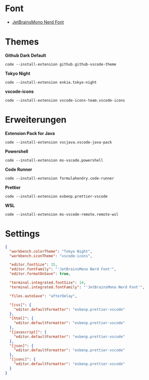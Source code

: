 # Font

- [JetBrainsMono Nerd Font](https://github.com/ryanoasis/nerd-fonts/releases/download/v3.2.1/JetBrainsMono.zip)

# Themes

**Github Dark Default**

```shell
code --install-extension github.github-vscode-theme
```

**Tokyo Night**

```shell
code --install-extension enkia.tokyo-night
```

**vscode-icons**

```
code --install-extension vscode-icons-team.vscode-icons
```

# Erweiterungen

**Extension Pack for Java**

```shell
code --install-extension vscjava.vscode-java-pack
```

**Powershell**

```shell
code --install-extension ms-vscode.powershell
```

**Code Runner**

```shell
code --install-extension formulahendry.code-runner
```

**Prettier**

```shell
code --install-extension esbenp.prettier-vscode
```

**WSL**

```shell
code --install-extension ms-vscode-remote.remote-wsl
```

# Settings

```json
{
  "workbench.colorTheme": "Tokyo Night",
  "workbench.iconTheme": "vscode-icons",

  "editor.fontSize": 15,
  "editor.fontFamily": "'JetBrainsMono Nerd Font'",
  "editor.formatOnSave": true,

  "terminal.integrated.fontSize": 14,
  "terminal.integrated.fontFamily": "'JetBrainsMono Nerd Font'",

  "files.autoSave": "afterDelay",

  "[css]": {
    "editor.defaultFormatter": "esbenp.prettier-vscode"
  },
  "[html]": {
    "editor.defaultFormatter": "esbenp.prettier-vscode"
  },
  "[javascript]": {
    "editor.defaultFormatter": "esbenp.prettier-vscode"
  },
  "[json]": {
    "editor.defaultFormatter": "esbenp.prettier-vscode"
  },
  "[jsonc]": {
    "editor.defaultFormatter": "esbenp.prettier-vscode"
  }
}
```

